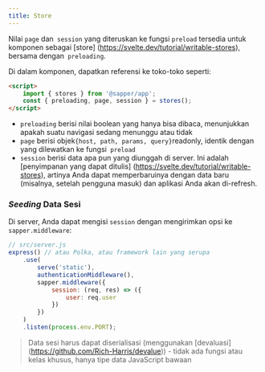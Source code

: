```yaml
---
title: Store
---
```


Nilai `page` dan` session` yang diteruskan ke fungsi `preload` tersedia untuk komponen sebagai [store] (https://svelte.dev/tutorial/writable-stores), bersama dengan` preloading`.

Di dalam komponen, dapatkan referensi ke toko-toko seperti:

```html
<script>
	import { stores } from '@sapper/app';
	const { preloading, page, session } = stores();
</script>
```

* `preloading` berisi nilai boolean yang hanya bisa dibaca, menunjukkan apakah suatu navigasi sedang menunggu atau tidak
* `page` berisi objek` {host, path, params, query} `readonly, identik dengan yang dilewatkan ke fungsi` preload`
* `session` berisi data apa pun yang diunggah di server. Ini adalah [penyimpanan yang dapat ditulis] (https://svelte.dev/tutorial/writable-stores), artinya Anda dapat memperbaruinya dengan data baru (misalnya, setelah pengguna masuk) dan aplikasi Anda akan di-refresh.


### _Seeding_ Data Sesi

Di server, Anda dapat mengisi `session` dengan mengirimkan opsi ke` sapper.middleware`:

```js
// src/server.js
express() // atau Polka, atau framework lain yang serupa
	.use(
		serve('static'),
		authenticationMiddleware(),
		sapper.middleware({
			session: (req, res) => ({
				user: req.user
			})
		})
	)
	.listen(process.env.PORT);
```

> Data sesi harus dapat diserialisasi (menggunakan [devaluasi] (https://github.com/Rich-Harris/devalue)) - tidak ada fungsi atau kelas khusus, hanya tipe data JavaScript bawaan